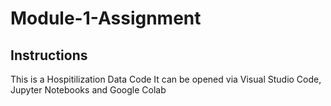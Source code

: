 # Module-1-Assignment
## Instructions
This is a Hospitilization Data Code
It can be opened via Visual Studio Code, Jupyter Notebooks and Google Colab
